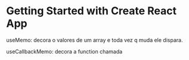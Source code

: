 # Getting Started with Create React App

useMemo: decora o valores de um array e toda
vez q muda ele dispara.


useCallbackMemo: decora a function chamada